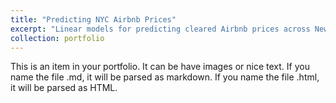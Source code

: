 ```yaml
---
title: "Predicting NYC Airbnb Prices"
excerpt: "Linear models for predicting cleared Airbnb prices across New York city<br/><img src='/images/airbnb-bagel.gif' width='500' height='300'>"
collection: portfolio
---
```


This is an item in your portfolio. It can be have images or nice text. If you name the file .md, it will be parsed as markdown. If you name the file .html, it will be parsed as HTML.

